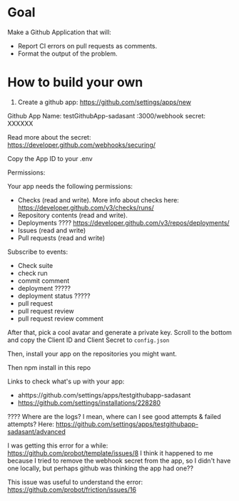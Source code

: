 ﻿# Goal

Make a Github Application that will:
- Report CI errors on pull requests as comments.
- Format the output of the problem.

# How to build your own

1. Create a github app: https://github.com/settings/apps/new

Github App Name: testGithubApp-sadasant
:3000/webhook
secret: XXXXXX

Read more about the secret: https://developer.github.com/webhooks/securing/

Copy the App ID to your .env

Permissions:

Your app needs the following permissions:
- Checks (read and write). More info about checks here: https://developer.github.com/v3/checks/runs/
- Repository contents (read and write).
- Deployments ???? https://developer.github.com/v3/repos/deployments/
- Issues (read and write)
- Pull requests (read and write)

Subscribe to events:
- Check suite
- check run
- commit comment
- deployment ?????
- deployment status ?????
- pull request
- pull request review
- pull request review comment

After that, pick a cool avatar and generate a private key.
Scroll to the bottom and copy the Client ID and Client Secret to
`config.json`

Then, install your app on the repositories you might want.

Then npm install in this repo

Links to check what's up with your app:
- ahttps://github.com/settings/apps/testgithubapp-sadasant
- https://github.com/settings/installations/228280

???? Where are the logs? I mean, where can I see good attempts &
failed attempts? Here: https://github.com/settings/apps/testgithubapp-sadasant/advanced

I was getting this error for a while:
https://github.com/probot/template/issues/8
I think it happened to me because I tried to remove the webhook secret
from the app, so I didn't have one locally, but perhaps github was
thinking the app had one??

This issue was useful to understand the error:
https://github.com/probot/friction/issues/16
